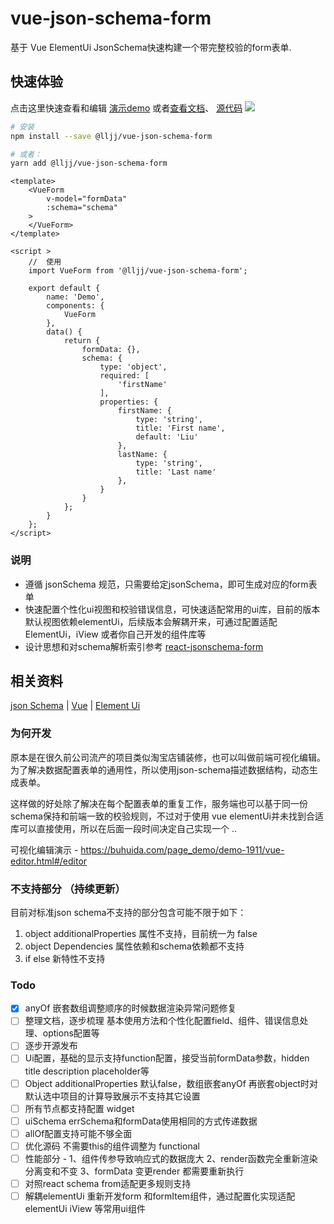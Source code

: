 # vue-json-schema-form
基于 Vue ElementUi JsonSchema快速构建一个带完整校验的form表单.

## 快速体验
点击这里快速查看和编辑 [演示demo](https://form.buhuida.com/ "Vue JsonSchema Form Demo")
或者[查看文档](https://vue-json-schema-form.buhuida.com/ "Vue JsonSchema Docs")、
[源代码](https://github.com/liujunchina/vue-json-schema-form "Vue JsonSchema github")
![](https://7.luochongfei.top/vue-json-schema-form.gif)

``` bash
# 安装
npm install --save @lljj/vue-json-schema-form

# 或者：
yarn add @lljj/vue-json-schema-form
```

```vue
<template>
    <VueForm
        v-model="formData"
        :schema="schema"
    >
    </VueForm>
</template>

<script >
    //  使用
    import VueForm from '@lljj/vue-json-schema-form';

    export default {
        name: 'Demo',
        components: {
            VueForm
        },
        data() {
            return {
                formData: {},
                schema: {
                    type: 'object',
                    required: [
                        'firstName'
                    ],
                    properties: {
                        firstName: {
                            type: 'string',
                            title: 'First name',
                            default: 'Liu'
                        },
                        lastName: {
                            type: 'string',
                            title: 'Last name'
                        },
                    }
                }
            };
        }
    };
</script>
```

### 说明
* 遵循 jsonSchema 规范，只需要给定jsonSchema，即可生成对应的form表单
* 快速配置个性化ui视图和校验错误信息，可快速适配常用的ui库，目前的版本默认视图依赖elementUi，后续版本会解耦开来，可通过配置适配ElementUi，iView 或者你自己开发的组件库等
* 设计思想和对schema解析索引参考 [react-jsonschema-form](https://rjsf-team.github.io/react-jsonschema-form/)

## 相关资料
[json Schema](https://json-schema.org/understanding-json-schema/index.html) |
[Vue](https://cn.vuejs.org/) |
[Element Ui](https://element.eleme.io/)

### 为何开发
原本是在很久前公司流产的项目类似淘宝店铺装修，也可以叫做前端可视化编辑。为了解决数据配置表单的通用性，所以使用json-schema描述数据结构，动态生成表单。

这样做的好处除了解决在每个配置表单的重复工作，服务端也可以基于同一份schema保持和前端一致的校验规则，不过对于使用 vue elementUi并未找到合适库可以直接使用，所以在后面一段时间决定自己实现一个 ..

可视化编辑演示 - https://buhuida.com/page_demo/demo-1911/vue-editor.html#/editor


### 不支持部分 （持续更新）
目前对标准json schema不支持的部分包含可能不限于如下：
1. object additionalProperties 属性不支持，目前统一为 false
1. object Dependencies 属性依赖和schema依赖都不支持
1. if else 新特性不支持

### Todo
- [x] anyOf 嵌套数组调整顺序的时候数据渲染异常问题修复
- [ ] 整理文档，逐步梳理 基本使用方法和个性化配置field、组件、错误信息处理、options配置等
- [ ] 逐步开源发布
- [ ] Ui配置，基础的显示支持function配置，接受当前formData参数，hidden title description placeholder等
- [ ] Object additionalProperties 默认false，数组嵌套anyOf 再嵌套object时对默认选中项目的计算导致展示不支持其它设置
- [ ] 所有节点都支持配置 widget
- [ ] uiSchema errSchema和formData使用相同的方式传递数据
- [ ] allOf配置支持可能不够全面
- [ ] 优化源码 不需要this的组件调整为 functional
- [ ] 性能部分 - 1、组件传参导致响应式的数据庞大 2、render函数完全重新渲染分离变和不变 3、formData 变更render 都需要重新执行
- [ ] 对照react schema from适配更多规则支持
- [ ] 解耦elementUi 重新开发form 和formItem组件，通过配置化实现适配elementUi iView 等常用ui组件
